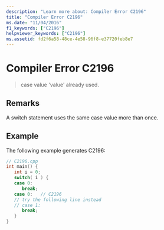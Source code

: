 ```yaml
---
description: "Learn more about: Compiler Error C2196"
title: "Compiler Error C2196"
ms.date: "11/04/2016"
f1_keywords: ["C2196"]
helpviewer_keywords: ["C2196"]
ms.assetid: fd2f6a58-48ce-4e58-96f8-e37720feb8e7
---
```

# Compiler Error C2196

> case value 'value' already used.

## Remarks

A switch statement uses the same case value more than once.

## Example

The following example generates C2196:

```cpp
// C2196.cpp
int main() {
   int i = 0;
   switch( i ) {
   case 0:
      break;
   case 0:   // C2196
   // try the following line instead
   // case 1:
      break;
   }
}
```
